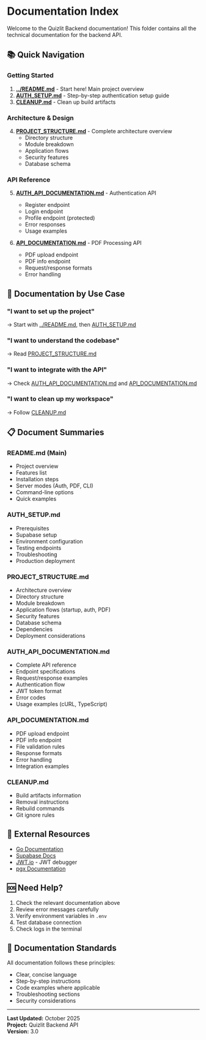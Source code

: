 # Documentation Index

Welcome to the Quizlit Backend documentation! This folder contains all the technical documentation for the backend API.

## 📚 Quick Navigation

### Getting Started

1. **[../README.md](../README.md)** - Start here! Main project overview
2. **[AUTH_SETUP.md](AUTH_SETUP.md)** - Step-by-step authentication setup guide
3. **[CLEANUP.md](CLEANUP.md)** - Clean up build artifacts

### Architecture & Design

4. **[PROJECT_STRUCTURE.md](PROJECT_STRUCTURE.md)** - Complete architecture overview
   - Directory structure
   - Module breakdown
   - Application flows
   - Security features
   - Database schema

### API Reference

5. **[AUTH_API_DOCUMENTATION.md](AUTH_API_DOCUMENTATION.md)** - Authentication API
   - Register endpoint
   - Login endpoint
   - Profile endpoint (protected)
   - Error responses
   - Usage examples

6. **[API_DOCUMENTATION.md](API_DOCUMENTATION.md)** - PDF Processing API
   - PDF upload endpoint
   - PDF info endpoint
   - Request/response formats
   - Error handling

## 🎯 Documentation by Use Case

### "I want to set up the project"
→ Start with [../README.md](../README.md), then [AUTH_SETUP.md](AUTH_SETUP.md)

### "I want to understand the codebase"
→ Read [PROJECT_STRUCTURE.md](PROJECT_STRUCTURE.md)

### "I want to integrate with the API"
→ Check [AUTH_API_DOCUMENTATION.md](AUTH_API_DOCUMENTATION.md) and [API_DOCUMENTATION.md](API_DOCUMENTATION.md)

### "I want to clean up my workspace"
→ Follow [CLEANUP.md](CLEANUP.md)

## 📋 Document Summaries

### README.md (Main)
- Project overview
- Features list
- Installation steps
- Server modes (Auth, PDF, CLI)
- Command-line options
- Quick examples

### AUTH_SETUP.md
- Prerequisites
- Supabase setup
- Environment configuration
- Testing endpoints
- Troubleshooting
- Production deployment

### PROJECT_STRUCTURE.md
- Architecture overview
- Directory structure
- Module breakdown
- Application flows (startup, auth, PDF)
- Security features
- Database schema
- Dependencies
- Deployment considerations

### AUTH_API_DOCUMENTATION.md
- Complete API reference
- Endpoint specifications
- Request/response examples
- Authentication flow
- JWT token format
- Error codes
- Usage examples (cURL, TypeScript)

### API_DOCUMENTATION.md
- PDF upload endpoint
- PDF info endpoint
- File validation rules
- Response formats
- Error handling
- Integration examples

### CLEANUP.md
- Build artifacts information
- Removal instructions
- Rebuild commands
- Git ignore rules

## 🔗 External Resources

- [Go Documentation](https://golang.org/doc/)
- [Supabase Docs](https://supabase.com/docs)
- [JWT.io](https://jwt.io/) - JWT debugger
- [pgx Documentation](https://github.com/jackc/pgx)

## 🆘 Need Help?

1. Check the relevant documentation above
2. Review error messages carefully
3. Verify environment variables in `.env`
4. Test database connection
5. Check logs in the terminal

## 📝 Documentation Standards

All documentation follows these principles:
- Clear, concise language
- Step-by-step instructions
- Code examples where applicable
- Troubleshooting sections
- Security considerations

---

**Last Updated:** October 2025  
**Project:** Quizlit Backend API  
**Version:** 3.0
